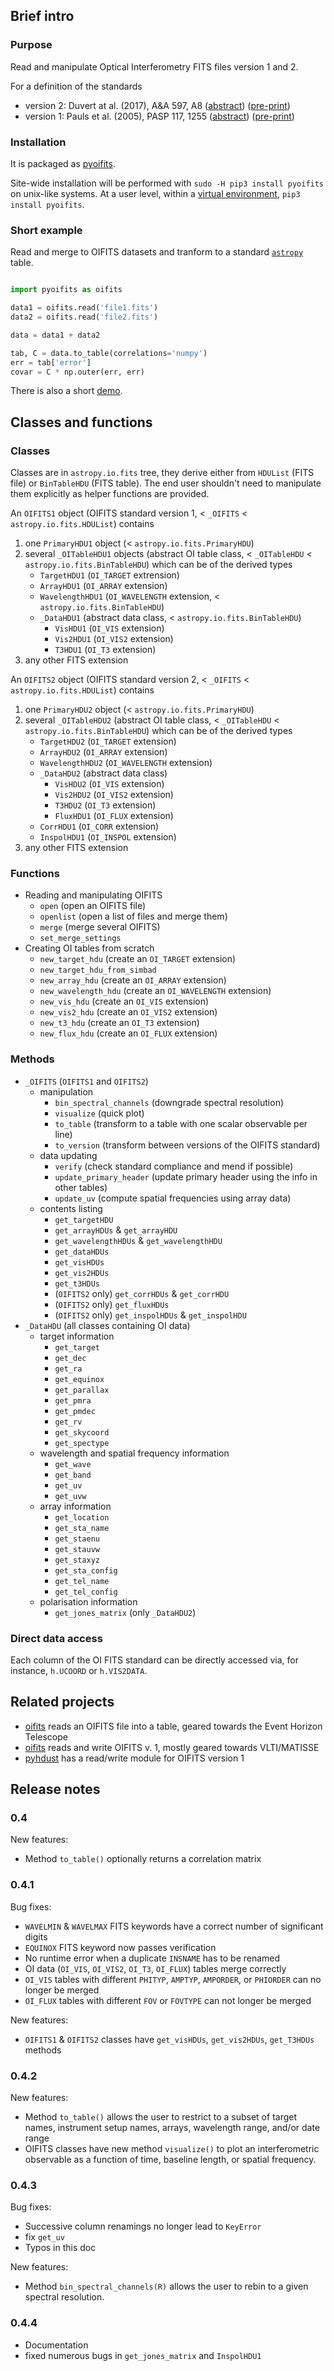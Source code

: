 ## Brief intro

### Purpose

Read and manipulate Optical Interferometry FITS files version 1 and 2.  

For a definition of the standards 
* version 2: Duvert at al. (2017), A&A 597, A8 ([abstract](https://ui.adsabs.harvard.edu/abs/2017A%26A...597A...8D/abstract "ADS link")) ([pre-print](https://arxiv.org/pdf/1510.04556 "PDF on arxiv"))
* version 1: Pauls et al. (2005), PASP 117, 1255 ([abstract](https://ui.adsabs.harvard.edu/abs/2005PASP..117.1255P/abstract "ADS link")) ([pre-print](https://arxiv.org/pdf/astro-ph/0508185 "PDF on arxiv"))

### Installation

It is packaged as [pyoifits](https://pypi.org/project/pyoifits/).

Site-wide installation will be performed with `sudo -H pip3 install pyoifits` on unix-like systems. At a user level, within a [virtual environment](https://docs.python.org/3/library/venv.html "venv package"), `pip3 install pyoifits`. 

### Short example

Read and merge to OIFITS datasets and tranform to a standard [`astropy`](https://www.astropy.org) table.
    
```python

import pyoifits as oifits

data1 = oifits.read('file1.fits')
data2 = oifits.read('file2.fits')

data = data1 + data2

tab, C = data.to_table(correlations='numpy')
err = tab['error']
covar = C * np.outer(err, err)
```

There is also a short [demo](https://github.com/loqueelvientoajuarez/oifits/blob/master/demo/intro.ipynb "Jupyter notebook demo").

## Classes and functions

### Classes

Classes are in `astropy.io.fits` tree, they derive either from `HDUList` (FITS file) or `BinTableHDU` (FITS table).  The end user shouldn't need to manipulate them explicitly as helper functions are provided.


An `OIFITS1` object (OIFITS standard version 1, < `_OIFITS` < `astropy.io.fits.HDUList`) contains
1. one `PrimaryHDU1` object (< `astropy.io.fits.PrimaryHDU`)
2. several `_OITableHDU1` objects (abstract OI table class, < `_OITableHDU` < `astropy.io.fits.BinTableHDU`) which can be of the derived types
    * `TargetHDU1` (`OI_TARGET` extrension) 
    * `ArrayHDU1` (`OI_ARRAY` extension)
    * `WavelengthHDU1` (`OI_WAVELENGTH` extension, < `astropy.io.fits.BinTableHDU`)
    * `_DataHDU1` (abstract data class, < `astropy.io.fits.BinTableHDU`) 
        * `VisHDU1` (`OI_VIS` extension)
        * `Vis2HDU1` (`OI_VIS2` extension)
        * `T3HDU1` (`OI_T3` extension)
3. any other FITS extension

An `OIFITS2` object (OIFITS standard version 2, < `_OIFITS` < `astropy.io.fits.HDUList`) contains
1. one `PrimaryHDU2` object (< `astropy.io.fits.PrimaryHDU`)
2. several `_OITableHDU2` (abstract OI table class, < `_OITableHDU` < `astropy.io.fits.BinTableHDU`) which can be of the derived types
    * `TargetHDU2` (`OI_TARGET` extension) 
    * `ArrayHDU2` (`OI_ARRAY` extension)
    * `WavelengthHDU2` (`OI_WAVELENGTH` extension)
    * `_DataHDU2` (abstract data class)
        * `VisHDU2` (`OI_VIS` extension)
        * `Vis2HDU2` (`OI_VIS2` extension)
        * `T3HDU2` (`OI_T3` extension)
        * `FluxHDU1` (`OI_FLUX` extension)
    * `CorrHDU1` (`OI_CORR` extension)
    * `InspolHDU1` (`OI_INSPOL` extension)
3. any other FITS extension

### Functions

* Reading and manipulating OIFITS
    * `open` (open an OIFITS file)
    * `openlist` (open a list of files and merge them)
    * `merge` (merge several OIFITS)
    * `set_merge_settings`
* Creating OI tables from scratch
    * `new_target_hdu` (create an `OI_TARGET` extension)
    * `new_target_hdu_from_simbad`
    * `new_array_hdu` (create an `OI_ARRAY` extension)
    * `new_wavelength_hdu` (create an `OI_WAVELENGTH` extension)
    * `new_vis_hdu` (create an `OI_VIS` extension)
    * `new_vis2_hdu` (create an `OI_VIS2` extension)
    * `new_t3_hdu` (create an `OI_T3` extension)
    * `new_flux_hdu` (create an `OI_FLUX` extension)

### Methods

* `_OIFITS` (`OIFITS1` and `OIFITS2`)
    * manipulation
        * `bin_spectral_channels` (downgrade spectral resolution)
        * `visualize` (quick plot)
        * `to_table` (transform to a table with one scalar observable per line)
        * `to_version` (transform between versions of the OIFITS standard)
    * data updating
        * `verify` (check standard compliance and mend if possible)
        * `update_primary_header` (update primary header using the info in other tables)
        * `update_uv` (compute spatial frequencies using array data)
    * contents listing 
        * `get_targetHDU`
        * `get_arrayHDUs` & `get_arrayHDU`
        * `get_wavelengthHDUs` & `get_wavelengthHDU`
        * `get_dataHDUs` 
        * `get_visHDUs` 
        * `get_vis2HDUs`
        * `get_t3HDUs`
        * (`OIFITS2` only) `get_corrHDUs` & `get_corrHDU`
        * (`OIFITS2` only) `get_fluxHDUs`
        * (`OIFITS2` only) `get_inspolHDUs` & `get_inspolHDU`
* `_DataHDU` (all classes containing OI data)
    * target information
        * `get_target`
        * `get_dec`
        * `get_ra`
        * `get_equinox`
        * `get_parallax`
        * `get_pmra`
        * `get_pmdec`
        * `get_rv`
        * `get_skycoord`
        * `get_spectype`
    * wavelength and spatial frequency information
        * `get_wave`
        * `get_band`
        * `get_uv`
        * `get_uvw`
    * array information
        * `get_location`
        * `get_sta_name`
        * `get_staenu`
        * `get_stauvw`
        * `get_staxyz`  
        * `get_sta_config`
        * `get_tel_name`
        * `get_tel_config`
    * polarisation information
        * `get_jones_matrix` (only `_DataHDU2`)


### Direct data access

Each column of the OI FITS standard can be directly accessed via, for instance,
`h.UCOORD` or `h.VIS2DATA`.

## Related projects

* [oifits](https://pypi.org/project/oifits/) reads an OIFITS file into a table, geared towards the Event Horizon Telescope
* [oifits](https://github.com/pboley/oifits) reads and write OIFITS v. 1, mostly geared towards VLTI/MATISSE
* [pyhdust](https://pypi.org/project/pyhdust/) has a read/write module for OIFITS version 1

## Release notes

### 0.4

New features:
* Method `to_table()` optionally returns a correlation matrix

### 0.4.1

Bug fixes:
* `WAVELMIN` & `WAVELMAX` FITS keywords have a correct number of significant digits
* `EQUINOX` FITS keyword now passes verification
* No runtime error when a duplicate `INSNAME` has to be renamed
* OI data (`OI_VIS`, `OI_VIS2`, `OI_T3`, `OI_FLUX`) tables merge correctly
* `OI_VIS` tables with different `PHITYP`, `AMPTYP`, `AMPORDER`, or `PHIORDER` can no longer be merged
* `OI_FLUX` tables with different `FOV` or  `FOVTYPE` can not longer be merged

New features:
* `OIFITS1` & `OIFITS2` classes have `get_visHDUs`, `get_vis2HDUs`, `get_T3HDUs` methods

### 0.4.2

New features:
* Method `to_table()` allows the user to restrict to a subset of target names, 
instrument setup names, arrays, wavelength range, and/or date range
* OIFITS classes have new method `visualize()` to plot an interferometric
observable as a function of time, baseline length, or spatial frequency.

### 0.4.3

Bug fixes:
* Successive column renamings no longer lead to `KeyError`
* fix `get_uv` 
* Typos in this doc

New features:
* Method `bin_spectral_channels(R)` allows the user to rebin to a given spectral resolution.

### 0.4.4
* Documentation
* fixed numerous bugs in `get_jones_matrix` and `InspolHDU1`

